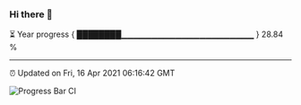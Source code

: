 ### Hi there 👋

⏳ Year progress { ████████▁▁▁▁▁▁▁▁▁▁▁▁▁▁▁▁▁▁▁▁▁▁ } 28.84 %

---

⏰ Updated on Fri, 16 Apr 2021 06:16:42 GMT

![Progress Bar CI](https://github.com/liununu/liununu/workflows/Progress%20Bar%20CI/badge.svg)
